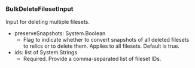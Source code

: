 ### BulkDeleteFilesetInput
Input for deleting multiple filesets.

- preserveSnapshots: System.Boolean
  - Flag to indicate whether to convert snapshots of all deleted filesets to relics or to delete them. Applies to all filesets. Default is true.
- ids: list of System.Strings
  - Required. Provide a comma-separated list of fileset IDs.
